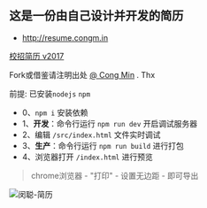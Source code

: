 ## 这是一份由自己设计并开发的简历

* http://resume.congm.in

[校招简历 v2017](https://github.com/mcc108/resume/tree/v2017)

Fork或借鉴请注明出处 [@ Cong Min](https://github.com/mcc108/resume) . Thx

前提: 已安装`nodejs` `npm`
- 0、`npm i` 安装依赖
- 1、**开发**：命令行运行 `npm run dev` 开启调试服务器
- 2、编辑 `/src/index.html` 文件实时调试
- 3、**生产**：命令行运行 `npm run build` 进行打包
- 4、浏览器打开 `/index.html` 进行预览

> chrome浏览器 - "打印" - 设置无边距 - 即可导出

![闵聪-简历](https://raw.githubusercontent.com/mcc108/resume/master/resume.jpg)
